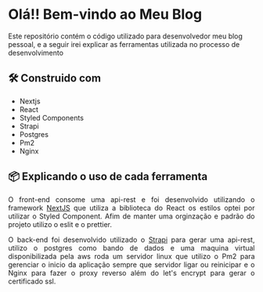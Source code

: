 <h1>Olá!! Bem-vindo ao Meu Blog</h1>

<p>Este repositório contém o código utilizado para desenvolvedor meu blog pessoal, e a seguir irei explicar as ferramentas utilizada no processo de desenvolvimento</p>

<h2>🛠️ Construido com</h2>

<ul>
    <li>Nextjs</li>
    <li>React</li>
    <li>Styled Components</li>
    <li>Strapi</li>
    <li>Postgres</li>
    <li>Pm2</li>
    <li>Nginx</li>
</ul>

<h2>📦 Explicando o uso de cada ferramenta</h2>

<p align="justify">O front-end consome uma api-rest e foi desenvolvido utilizando o framework <a href="https://strapi.io/"> NextJS</a> que utiliza a biblioteca do React os estilos optei por utilizar o Styled Component. Afim de manter uma orginzação e padrão do projeto utilizo o eslit e o prettier.</p>

<p align="justify">O back-end foi desenvolvido utilizado o <a href="https://nextjs.org/"> Strapi</a> para gerar uma api-rest, utilizo o postgres como bando de dados e uma maquina virtual disponibilizada pela aws roda um servidor linux que utilizo o Pm2 para gerenciar o inicio da aplicação sempre que servidor ligar ou reinicipar e o Nginx para fazer o proxy reverso além do let's encrypt para gerar o certificado ssl.</p>
